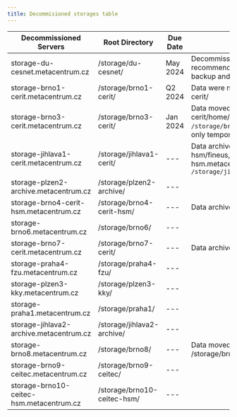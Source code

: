 ```yaml
---
title: Decommisioned storages table
---
```


| Decommissioned Servers | Root Directory | Due Date |  Note |
|------------------------|----------------|----------|-------|
| storage-du-cesnet.metacentrum.cz | /storage/du-cesnet/ | May 2024 | Decommissioned by [23rd May 24](https://du.cesnet.cz/en/novinky/start#termination_of_access_to_the_du4_repository_in_ostrava_-_2352024) ; we recommend to use [Object storages](https://du.cesnet.cz/en/navody/object_storage/cesnet_s3/start) as a backup and archiving site instead. |
| storage-brno1-cerit.metacentrum.cz | /storage/brno1-cerit/ | Q2 2024 | Data were moved to /storage/brno12-cerit/ |
| storage-brno3-cerit.metacentrum.cz | /storage/brno3-cerit/ | Jan 2024 | Data moved to /storage/brno12-cerit/home/USERNAME/brno3/; symlink `/storage/brno3-cerit/home/LOGIN/` is only temporary!  |
| storage-jihlava1-cerit.metacentrum.cz | /storage/jihlava1-cerit/ | --- | Data archived to /storage/brno4-cerit-hsm/fineus, storage-brno4-cerit-hsm.metacentrum.cz, symlink `/storage/jihlava1-cerit/` |
| storage-plzen2-archive.metacentrum.cz | /storage/plzen2-archive/ | --- |  |
| storage-brno4-cerit-hsm.metacentrum.cz | /storage/brno4-cerit-hsm/ | --- | Data archived to /storage/brno1-cerit/ | storage-brno5-archive.metacentrum.cz | /storage/brno5-archive/ | --- |  |
| storage-brno6.metacentrum.cz | /storage/brno6/ | --- |  |
| storage-brno7-cerit.metacentrum.cz | /storage/brno7-cerit/ | --- | Data archived to /storage/brno1-cerit/ |
| storage-praha4-fzu.metacentrum.cz | /storage/praha4-fzu/ | --- |  |
| storage-plzen3-kky.metacentrum.cz | /storage/plzen3-kky/ | --- |  |
| storage-praha1.metacentrum.cz | /storage/praha1/ | --- |  |
| storage-jihlava2-archive.metacentrum.cz | /storage/jihlava2-archive/ | --- |  |
| storage-brno8.metacentrum.cz | /storage/brno8/ | --- | Data moved to /storage/brno2/home/USERNAME/brno8 |
| storage-brno9-ceitec.metacentrum.cz | /storage/brno9-ceitec/ | --- |  |
| storage-brno10-ceitec-hsm.metacentrum.cz | /storage/brno10-ceitec-hsm/ | --- |  |
